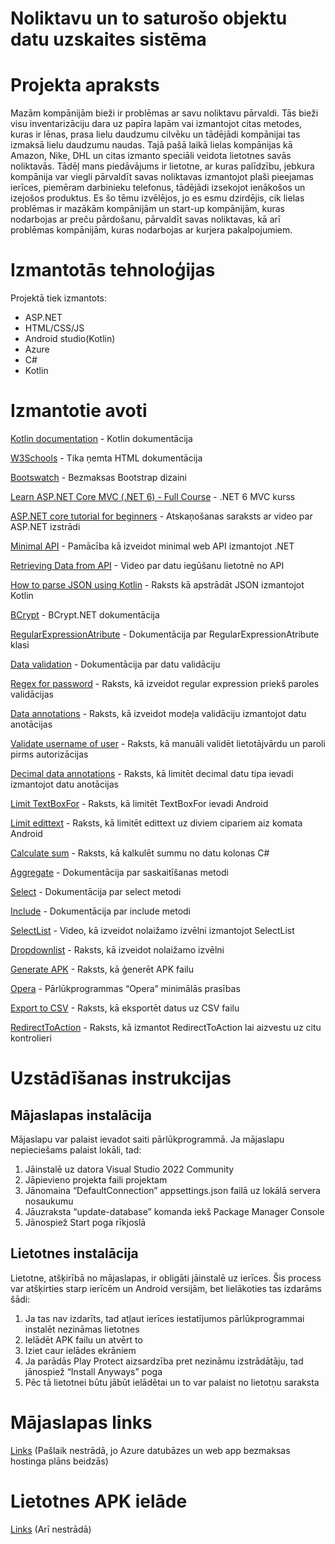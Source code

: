 # Noliktavu un to saturošo objektu datu uzskaites sistēma

# Projekta apraksts
Mazām kompānijām bieži ir problēmas ar savu noliktavu pārvaldi. Tās bieži visu inventarizāciju dara uz papīra lapām vai izmantojot citas metodes, kuras ir lēnas, prasa lielu daudzumu cilvēku un tādējādi kompānijai tas izmaksā lielu daudzumu naudas. Tajā pašā laikā lielas kompānijas kā Amazon, Nike, DHL un citas izmanto speciāli veidota lietotnes savās noliktavās. Tādēļ mans piedāvājums ir lietotne, ar kuras palīdzību, jebkura kompānija var viegli pārvaldīt savas noliktavas izmantojot plaši pieejamas ierīces, piemēram darbinieku telefonus, tādējādi izsekojot ienākošos un izejošos produktus. 
Es šo tēmu izvēlējos, jo es esmu dzirdējis, cik lielas problēmas ir mazākām kompānijām un start-up kompānijām, kuras nodarbojas ar preču pārdošanu, pārvaldīt savas noliktavas, kā arī problēmas kompānijām, kuras nodarbojas ar kurjera pakalpojumiem.  

# Izmantotās tehnoloģijas
Projektā tiek izmantots:
- ASP.NET
- HTML/CSS/JS
- Android studio(Kotlin)
- Azure
- C#
- Kotlin

# Izmantotie avoti
[Kotlin documentation](https://kotlinlang.org/docs/home.html) - Kotlin dokumentācija

[W3Schools](https://www.w3schools.com/html/default.asp) - Tika ņemta HTML dokumentācija

[Bootswatch](https://bootswatch.com/) - Bezmaksas Bootstrap dizaini

[Learn ASP.NET Core MVC (.NET 6) - Full Course](https://www.youtube.com/watch?v=hZ1DASYd9rk) - .NET 6 MVC kurss

[ASP.NET core tutorial for beginners](https://www.youtube.com/playlist?list=PL6n9fhu94yhVkdrusLaQsfERmL_Jh4XmU) - Atskaņošanas saraksts ar video par ASP.NET izstrādi

[Minimal API](https://docs.microsoft.com/en-us/aspnet/core/tutorials/min-web-api?view=aspnetcore-6.0) - Pamācība kā izveidot minimal web API izmantojot .NET

[Retrieving Data from API](https://www.youtube.com/watch?v=Sitt4aliSz4) - Video par datu iegūšanu lietotnē no API

[How to parse JSON using Kotlin](https://johncodeos.com/how-to-parse-json-in-android-using-kotlin/) - Raksts kā apstrādāt JSON izmantojot Kotlin

[BCrypt](https://github.com/BcryptNet/bcrypt.net) - BCrypt.NET dokumentācija

[RegularExpressionAtribute](https://docs.microsoft.com/en-us/dotnet/api/system.componentmodel.dataannotations.regularexpressionattribute?view=net-6.0) - Dokumentācija par RegularExpressionAtribute klasi

[Data validation](https://docs.microsoft.com/en-us/aspnet/core/mvc/models/validation?view=aspnetcore-6.0) - Dokumentācija par datu validāciju

[Regex for password](https://social.msdn.microsoft.com/Forums/en-US/37cc6433-21f7-46cd-857c-fe60cc6b252e/regex-for-password-with-atlease-one-uppercaseone-lowercaseone-nonalphabet-either-number-or?forum=aspgettingstarted) - Raksts, kā izveidot regular expression priekš paroles validācijas

[Data annotations](https://www.c-sharpcorner.com/article/model-validation-using-data-annotations-in-asp-net-mvc/) - Raksts, kā izveidot modeļa validāciju izmantojot datu anotācijas

[Validate username of user](https://stackoverflow.com/questions/41643385/how-to-validate-username-and-password-of-user-before-log-in-in-asp-net-identity) - Raksts, kā manuāli validēt lietotājvārdu un paroli pirms autorizācijas

[Decimal data annotations](https://stackoverflow.com/questions/19811180/best-data-annotation-for-a-decimal18-2) - Raksts, kā limitēt decimal datu tipa ievadi izmantojot datu anotācijas

[Limit TextBoxFor](https://stackoverflow.com/questions/40676130/how-can-limit-to-2-decimals-in-textboxfor-in-mvc) - Raksts, kā limitēt TextBoxFor ievadi Android

[Limit edittext](https://stackoverflow.com/questions/48753337/android-edittext-two-decimal-places) - Raksts, kā limitēt edittext uz diviem cipariem aiz komata Android

[Calculate sum](https://www.c-sharpcorner.com/article/calculate-the-sum-of-the-datatable-column-in-c-sharp/) - Raksts, kā kalkulēt summu no datu kolonas C#

[Aggregate](https://docs.microsoft.com/en-us/dotnet/api/system.linq.enumerable.aggregate?view=net-6.0) - Dokumentācija par saskaitīšanas metodi

[Select](https://docs.microsoft.com/en-us/dotnet/api/system.linq.enumerable.select?view=net-6.0) - Dokumentācija par select metodi

[Include](https://docs.microsoft.com/en-us/dotnet/api/system.data.objects.objectquery-1.include?view=netframework-4.8) - Dokumentācija par include metodi

[SelectList](https://www.youtube.com/watch?v=MUTUjxXHzzQ) - Video, kā izveidot nolaižamo izvēlni izmantojot SelectList

[Dropdownlist](https://stackoverflow.com/questions/20242981/asp-net-mvc-dropdown-list-from-selectlist) - Raksts, kā izveidot nolaižamo izvēlni

[Generate APK](https://code.tutsplus.com/tutorials/how-to-generate-apk-and-signed-apk-files-in-android-studio--cms-37927) - Raksts, kā ģenerēt APK failu

[Opera](https://www.opera.com/download/requirements) - Pārlūkprogrammas “Opera” minimālās prasības

[Export to CSV](https://blog.elmah.io/export-data-to-excel-with-asp-net-core/) - Raksts, kā eksportēt datus uz CSV failu

[RedirectToAction](https://stackoverflow.com/questions/10785245/redirect-to-action-in-another-controller) - Raksts, kā izmantot RedirectToAction lai aizvestu uz citu kontrolieri

# Uzstādīšanas instrukcijas
## Mājaslapas instalācija
Mājaslapu var palaist ievadot saiti pārlūkprogrammā. Ja mājaslapu nepieciešams palaist lokāli, tad: 
1. Jāinstalē uz datora Visual Studio 2022 Community 
2. Jāpievieno projekta faili projektam 
3. Jānomaina “DefaultConnection” appsettings.json failā uz lokālā servera nosaukumu 
4. Jāuzraksta “update-database” komanda iekš Package Manager Console 
5. Jānospiež Start poga rīkjoslā 

## Lietotnes instalācija
Lietotne, atšķirībā no mājaslapas, ir obligāti jāinstalē uz ierīces. Šis process var atšķirties starp ierīcēm un Android versijām, bet lielākoties tas izdarāms šādi: 
1. Ja tas nav izdarīts, tad atļaut ierīces iestatījumos pārlūkprogrammai instalēt nezināmas lietotnes 
2. Ielādēt APK failu un atvērt to 
3. Iziet caur ielādes ekrāniem 
4. Ja parādās Play Protect aizsardzība pret nezināmu izstrādātāju, tad jānospiež “Install Anyways” poga 
5. Pēc tā lietotnei būtu jābūt ielādētai un to var palaist no lietotņu saraksta 

# Mājaslapas links
[Links](https://invpalmajaslapa.azurewebsites.net) (Pašlaik nestrādā, jo Azure datubāzes un web app bezmaksas hostinga plāns beidzās)

# Lietotnes APK ielāde
[Links](https://github.com/rvt-prog-kval-22/D42-DavisDabols-inventarizacijasPaligs/raw/main/Aplikacija/invpalapp.apk) (Arī nestrādā)
